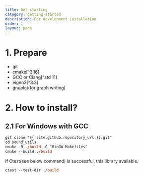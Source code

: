 ```yaml
---
title: Get starting
category: getting-started
description: For development installation
order: 1
layout: page
---
```


# 1. Prepare
* git
* cmake[^3.16]
* GCC or Clang[^std 11]
* eigen3[^3.3]
* gnuplot(for graph writing)

# 2. How to install?
## 2.1 For Windows with GCC
```ps
git clone "{{ site.github.repository_url }}.git"
cd sound_utils
cmake -B ./build -G "MinGW Makefiles"
cmake --build ./build
```
If Ctest(see below command) is successful, this library available.
```ps
ctest --test-dir ./build
```

